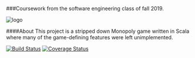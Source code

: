 ###Coursework from the software engineering class of fall 2019.

![logo](https://upload.wikimedia.org/wikipedia/en/f/f9/Monopoly_pack_logo.png "Monopoly Logo")

####About
This project is a stripped down Monopoly game written in Scala where many of the game-defining features were left unimplemented.

[![Build Status](https://travis-ci.org/Alexander-Robert-Keller/MonopolyGame.svg?branch=master)](https://travis-ci.org/Alexander-Robert-Keller/MonopolyGame)
[![Coverage Status](https://coveralls.io/repos/github/Alexander-Robert-Keller/MonopolyGame/badge.svg)](https://coveralls.io/github/Alexander-Robert-Keller/MonopolyGame)